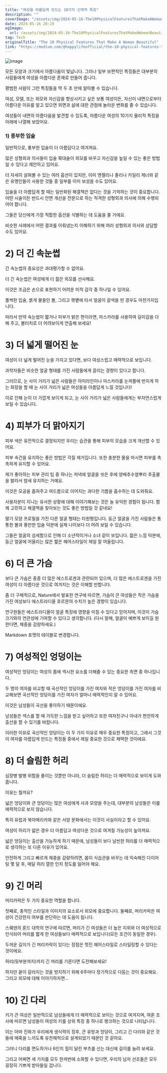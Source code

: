 ```yaml
---
title: "여성을 아름답게 만드는 10가지 신체적 특징"
description: ""
coverImage: "/assets/img/2024-05-16-The10PhysicalFeaturesThatMakeAWomanBeautiful_0.png"
date: 2024-05-16 20:19
ogImage: 
  url: /assets/img/2024-05-16-The10PhysicalFeaturesThatMakeAWomanBeautiful_0.png
tag: Tech
originalTitle: "The 10 Physical Features That Make A Woman Beautiful"
link: "https://medium.com/@happylifeofficial/the-10-physical-features-that-make-a-woman-beautiful-abff4db2ac51"
---
```



![image](/assets/img/2024-05-16-The10PhysicalFeaturesThatMakeAWomanBeautiful_0.png)

모든 모양과 크기에서 아름다움이 빛납니다. 그러나 일부 보편적인 특징들은 대부분의 사람들에게 여성을 아름다운 존재로 만들어 줍니다.

평범한 사람이 그런 특징들을 딱 두 초 만에 알아볼 수 있습니다.

여성, 모델, 또는 외모와 자신감을 향상시키고 싶은 보통 여성이든, 자신이 내면으로부터 아름다운 이유를 알고 있으면 외면과 삶에 대한 관점에 놀라운 변화를 줄 수 있습니다.

<div class="content-ad"></div>

여성들이 내면의 아름다움을 발견할 수 있도록, 아름다운 여성의 10가지 물리적 특징을 아래에 나열해 보았어요.

### 1) 풍부한 입술

일반적으로, 풍부한 입술이 더 아름답다고 여겨져요.

많은 성형외과 의사들이 입술 확대술이 외모를 바꾸고 자신감을 높일 수 있는 좋은 방법일 수 있다고 제안하고 있어요.

<div class="content-ad"></div>

더 자세히 살펴볼 수 있는 여러 옵션이 있지만, 이미 엔젤리나 졸리나 카일리 제너와 같은 유명인들이 사용한 것들 중 일부를 이미 보셨을 수도 있어요.

입술을 더 아름답게 할 때는 일반화된 해결책은 없다는 것을 기억하는 것이 중요합니다. 어떤 시술이든 반드시 안면 개선을 전문으로 하는 적격한 성형외과 의사에 의해 수행되어야 합니다.

그들은 당신에게 가장 적합한 옵션을 식별하는 데 도움을 줄 거에요.

비슷한 사례에서 어떤 결과를 이뤄냈는지 이해하기 위해 여러 성형외과 의사와 상담할 수도 있어요.

<div class="content-ad"></div>

# 2) 더 긴 속눈썹

긴 속눈썹의 중요성은 과대평가할 수 없어요.

더 긴 속눈썹은 여성에게 더 젊은 외모를 선사해요.

이것은 조금은 손으로 표현하기 어려운 미적 감각 중 하나일 수 있어요.

<div class="content-ad"></div>

풀썩한 입술, 붉게 물들인 볼, 그리고 햇볕에 타서 얼굴이 갈색을 띤 경우도 마찬가지입니다.

따라서 만약 속눈썹이 짧거나 피부가 밝은 편이라면, 마스카라를 사용하여 길이감을 더해 주고, 볼터치로 더 어려보이게 연출해 보세요!

# 3) 더 넓게 떨어진 눈

여성이 더 넓게 떨어진 눈을 가지고 있다면, 보다 여성스럽고 매력적으로 보입니다.

<div class="content-ad"></div>

과학자들은 비슷한 얼굴 형태를 가진 사람들에게 끌리는 경향이 있다고 합니다.

그러므로, 눈 사이 거리가 넓은 사람들은 아이라인이나 마스카라를 눈꺼풀에 번지게 하는 화장을 할 때 눈 사이 거리가 넓은 여성들을 아름답게 느낄 것입니다!

이로 인해 눈이 더 가깝게 보이게 되고, 눈 사이 거리가 넓은 사람들에게는 부자연스럽게 보일 수 있습니다. 

# 4) 피부가 더 맑아지기

<div class="content-ad"></div>

피부 색은 유전적으로 결정되지만 우리는 습관을 통해 피부의 모습을 크게 개선할 수 있어요.

피부 속건을 유지하는 좋은 방법은 각질 제거입니다. 또한 충분한 물을 마시면 피부를 촉촉하게 유지할 수 있어요.

제가 좋아하는 피부 관리 팁 중 하나는 저녁에 얼굴을 씻은 후에 양배추수염뿌리 추출물을 발라서 밤새 유지하는 거예요.

이것은 모공을 좁혀주고 여드름으로 이어지는 과다한 기름을 흡수하는 데 도와줘요.

<div class="content-ad"></div>

사용자분이 지니는 유사한 상황에 대해 이야기해보는 것은 늘 유익한 경험이 됩니다. 함께 고민하고 해결책을 찾아보는 것도 좋은 방법일 것 같네요!

<div class="content-ad"></div>

딸기 모양 프로필을 가진 다른 얼굴 형태는 타원형입니다. 둥근 얼굴을 가진 사람들은 통통한 볼과 풍만한 입술 덕분에 실제 나이보다 더 어려 보일 수 있습니다.

그들은 얼굴의 섬세함으로 인해 더 소년적이거나 소녀 같이 보입니다. 젊은 느낌 덕분에, 둥근 얼굴에 어울리는 많은 짧은 헤어스타일이 제일 잘 어울립니다.

# 6) 더 큰 가슴

보다 큰 가슴은 종종 더 많은 에스트로겐과 관련되어 있으며, 더 많은 에스트로겐을 가진 여성이 더 아름다운 것으로 여겨지는 것은 이해할 만합니다.

<div class="content-ad"></div>

좀 더 구체적으로, Nature에서 발표한 연구에 따르면, 가슴이 큰 여성들은 작은 가슴을 가진 여성보다 에스트라디올 호르몬의 수치가 높은 경향이 있습니다.

연구원들은 에스트라디올이 얼굴 특징에 영향을 미칠 수 있다고 믿어지며, 이것이 가슴 크기와의 연관성에 기여할 수 있다고 생각합니다. (다시 말해, 얼굴이 예쁘게 보이길 원한다면, 체중을 감량하세요.)

Markdown 포맷의 테이블로 변경합니다.

# 7) 여성적인 엉덩이는

여성적인 엉덩이는 여성의 몸에 섹시한 요소를 더해줄 수 있는 중요한 측면 중 하나입니다.

<div class="content-ad"></div>

두 명의 여자를 비교할 때 곡선적인 엉덩이를 가진 여자와 작은 엉덩이를 가진 여자를 비교해보면 곡선적인 엉덩이를 가진 여자가 얼마나 매력적인지 알 수 있어요.

이것은 남성들이 곡선을 좋아하기 때문이에요.

남성들은 섹스를 할 때 가득한 느낌을 받고 싶어하고 또한 여자친구나 아내가 편안하게 출산을 할 수 있기를 바랍니다.

이러한 이유로 곡선적인 엉덩이는 이 두 가지 이유로 매우 중요한 특징이고, 그래서 그것이 여자를 아름답게 만드는 특징들 중에서 제일 중요한 것으로 채택한 것이에요.

<div class="content-ad"></div>

# 8) 더 슬림한 허리

심장병 발병 위험을 줄이는 것뿐만 아니라, 더 슬림한 허리는 더 매력적으로 보이게 도와줍니다.

이유는 뭘까요?

넓은 엉덩이와 큰 엉덩이는 많은 여성에게 사과 모양을 주는데, 대부분의 남성들은 이를 매력적으로 보지 않습니다.

<div class="content-ad"></div>

특히 유럽과 북아메리카와 같은 서양 문화에서는 이것이 사실이라고 할 수 있어요.

여성이 허리가 얇은 경우 더 아름답고 여성다운 것으로 여겨질 가능성이 높아져요.

넓은 엉덩이는 출산을 가능하게 하기 때문에, 남성들이 보다 날씬한 허리를 더 매력적으로 생각하는 또 다른 이유가 있어요.

안전하게 그리고 빠르게 체중을 감량하려면, 몸이 식습관을 바꾸는 데 익숙해진 다이어팅 몇 달 후, 매달 허리 열한 인치 정도를 잃어야 해요.

<div class="content-ad"></div>

# 9) 긴 머리

머리카락은 두 가지 중요한 역할을 합니다.

첫째로, 총적인 스타일과 이미지의 요소로서 외모에 중요합니다. 둘째로, 머리카락은 여성이 건강한지 여부를 판단하는 데 도움이 됩니다.

스웨덴의 룬드 대학의 연구에 따르면, 머리가 긴 여성들은 더 높은 지위와 더 여성적으로 인식되어 머리를 짧게 한 여성들보다 매력적으로 보입니다(모든 조건이 동일한 경우).

<div class="content-ad"></div>

두꺼운 길이가 긴 머리카락이 있다는 장점은 멋진 헤어스타일로 스타일링할 수 있다는 것이에요.

허리(뒷부분까지)까지 긴 머리를 기른다면 도전해보세요!

하지만 끝이 갈라지는 것을 방지하기 위해 6주마다 정기적으로 다듬는 것이 중요해요. 그리고 외모에 대해 이야기하자면...

# 10) 긴 다리

<div class="content-ad"></div>

키가 큰 여성은 일반적으로 남성들에게 더 매력적으로 보이는 것으로 여겨지며, 여론 조사에 따르면 남성들이 여성의 키를 상위 특징 중 하나로 랭크하는 것으로 나타납니다.

이는 아마 진화가 우리에게 생식력의 징후, 큰 유방과 엉덩이, 그리고 긴 다리와 같은 것들에 매혹을 느끼도록 유전체적으로 설계되었기 때문인 것 같아요.

그러니 다리를 면도하거나 6인치 힐이 달린 부츠를 신는 대신에 길이를 늘려 보세요.

그리고 어쩌면 세 가지를 모두 한꺼번에 소화할 수 있다면, 우리의 남자 선조들은 모두 굉장히 기쁘게 받아들일 겁니다.